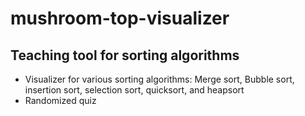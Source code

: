 # mushroom-top-visualizer

## Teaching tool for sorting algorithms

* Visualizer for various sorting algorithms: Merge sort, Bubble sort, insertion sort, selection sort, quicksort, and heapsort
* Randomized quiz

